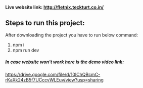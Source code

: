 #### Live website link: http://fletnix.teckturt.co.in/
## Steps to run this project:

After downloading the project you have to run below command:
1) npm i
2) npm run dev

##### In case website won't work here is the demo video link:
https://drive.google.com/file/d/10IChQBcmC-rKaXk24zB5f7UCccvWLEuv/view?usp=sharing